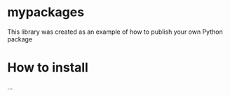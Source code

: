 # mypackages
This library was created as an example of how to publish your own Python package

# How to install
...